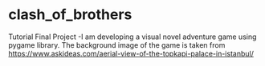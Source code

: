 # clash_of_brothers
Tutorial Final Project
-I am developing a visual novel adventure game using pygame library. The background image of the game is taken from https://www.askideas.com/aerial-view-of-the-topkapi-palace-in-istanbul/ 
